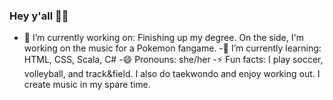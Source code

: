 ### Hey y'all 👋🏿


- 🔭 I’m currently working on: Finishing up my degree. On the side, I'm working on the music for a Pokemon fangame.
-🌱 I’m currently learning: HTML, CSS, Scala, C#
-😄 Pronouns: she/her
-⚡ Fun facts: I play soccer, volleyball, and track&field. I also do taekwondo and enjoy working out. I create music in my spare time.

